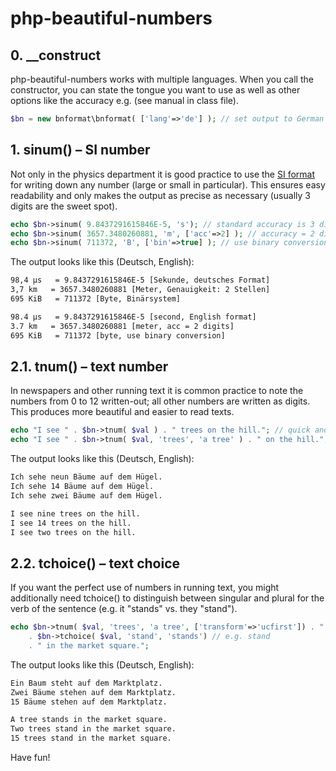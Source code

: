 # php-beautiful-numbers

## 0. __construct ##

php-beautiful-numbers works with multiple languages. When you call the constructor, you can state the tongue you want to use as well as other options like the accuracy e.g. (see manual in class file).  

```php
$bn = new bnformat\bnformat( ['lang'=>'de'] ); // set output to German 
```


## 1. sinum() – SI number ##

Not only in the physics department it is good practice to use the [SI format](https://en.wikipedia.org/wiki/International_System_of_Units) for writing down any number (large or small in particular). This ensures easy readability and only makes the output as precise as necessary (usually 3 digits are the sweet spot).  

```php
echo $bn->sinum( 9.8437291615846E-5, 's'); // standard accuracy is 3 digits
echo $bn->sinum( 3657.3480260881, 'm', ['acc'=>2] ); // accuracy = 2 digits 
echo $bn->sinum( 711372, 'B', ['bin'=>true] ); // use binary conversion (instead of SI) 
```

The output looks like this (Deutsch, English):

```html
98,4 µs   = 9.8437291615846E-5 [Sekunde, deutsches Format]
3,7 km   = 3657.3480260881 [Meter, Genauigkeit: 2 Stellen]
695 KiB   = 711372 [Byte, Binärsystem]
```
```html
98.4 µs   = 9.8437291615846E-5 [second, English format]
3.7 km   = 3657.3480260881 [meter, acc = 2 digits]
695 KiB   = 711372 [byte, use binary conversion]
```


## 2.1. tnum() – text number ##

In newspapers and other running text it is common practice to note the numbers from 0 to 12 written-out; all other numbers are written as digits. This produces more beautiful and easier to read texts. 

```php
echo "I see " . $bn->tnum( $val ) . " trees on the hill."; // quick and easy 
echo "I see " . $bn->tnum( $val, 'trees', 'a tree' ) . " on the hill."; // singular distinction
```

The output looks like this (Deutsch, English):

```html
Ich sehe neun Bäume auf dem Hügel.
Ich sehe 14 Bäume auf dem Hügel.
Ich sehe zwei Bäume auf dem Hügel.
``` 
```html
I see nine trees on the hill.
I see 14 trees on the hill.
I see two trees on the hill.
```


## 2.2. tchoice() – text choice ##

If you want the perfect use of numbers in running text, you might additionally need tchoice() to distinguish between singular and plural for the verb of the sentence (e.g. it "stands" vs. they "stand"). 

```php
echo $bn->tnum( $val, 'trees', 'a tree', ['transform'=>'ucfirst']) . " " // e.g. Three trees 
    . $bn->tchoice( $val, 'stand', 'stands') // e.g. stand
    . " in the market square.";

```

The output looks like this (Deutsch, English):

```html
Ein Baum steht auf dem Marktplatz.
Zwei Bäume stehen auf dem Marktplatz.
15 Bäume stehen auf dem Marktplatz.
```
```html
A tree stands in the market square.
Two trees stand in the market square.
15 trees stand in the market square.
``` 


Have fun!
